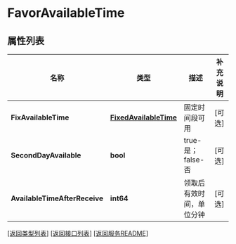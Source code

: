 # FavorAvailableTime

## 属性列表

名称 | 类型 | 描述 | 补充说明
------------ | ------------- | ------------- | -------------
**FixAvailableTime** | [**FixedAvailableTime**](FixedAvailableTime.md) | 固定时间段可用 | [可选] 
**SecondDayAvailable** | **bool** | true-是；false-否 | [可选] 
**AvailableTimeAfterReceive** | **int64** | 领取后有效时间，单位分钟 | [可选] 

[\[返回类型列表\]](README.md#类型列表)
[\[返回接口列表\]](README.md#接口列表)
[\[返回服务README\]](README.md)


